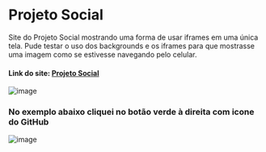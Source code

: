 # Projeto Social
 Site do Projeto Social mostrando uma forma de usar iframes em uma única tela. Pude testar o uso dos backgrounds e os iframes para que mostrasse uma imagem como se estivesse navegando pelo celular.
 #### Link do site: [Projeto Social](https://heitorpimentel.github.io/projeto-social/)
![image](https://github.com/heitorpimentel/projeto-social/assets/130229709/d42aaa41-2301-4fe9-b819-2d54a57a2f09)
### No exemplo abaixo cliquei no botão verde à direita com icone do GitHub
![image](https://github.com/heitorpimentel/projeto-social/assets/130229709/0c3ef731-f457-4a03-9a17-cf802b663151)
